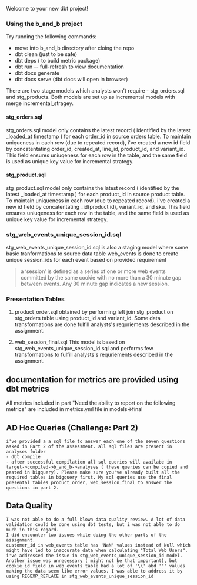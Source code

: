 Welcome to your new dbt project!

### Using the b_and_b project

Try running the following commands:
- move into b_and_b directory after cloing the repo
- dbt clean (just to be safe)
- dbt deps ( to build metric package)
- dbt run -- full-refresh
to view documentation
- dbt docs generate
- dbt docs serve
(dbt docs will open in browser)



There are two stage models which analysts won't require - stg_orders.sql and stg_products.
Both models are set up as incremental models with merge incremental_stragey. 

#### stg_orders.sql
stg_orders.sql model only contains the latest record ( identified by the latest _loaded_at timestamp ) for each order_id in source orders table. 
To maintain uniqueness in each row (due to repeated record), i've created a new id field 
by concatentating order_id, created_at, line_id, product_id, and variant_id. This field ensures uniuqeness for each row in the table, and the same field is used as unique key value for incremental strategy. 

#### stg_product.sql
stg_product.sql model only contains the latest record ( identified by the latest _loaded_at timestamp ) for each product_id in source product table. 
To maintain uniqueness in each row (due to repeated record), i've created a new id field 
by concatentating _id(product id), variant_id, and sku. This field ensures uniuqeness for each row in the table, and the same field is used as unique key value for incremental strategy. 

### stg_web_events_unique_session_id.sql
stg_web_events_unique_session_id.sql is also a staging model where some basic tranformations
to source data table web_events is done to create unique session_ids for each event based on provided requirement 
>  a ‘session’ is defined as a series of one or more web events committed by the same cookie with no more than a 30 minute gap between events. Any 30 minute gap indicates a new session.


### Presentation Tables

1) product_order.sql
   obtained by performing left join stg_product on stg_orders table using product_id and variant_id. Some data transformations are done fulfill analysts's requriements described in the assignment. 

3) web_session_final.sql
   This model is based on stg_web_events_unique_session_id.sql and performs few transformations to fulfill analysts's requriements described in the assignment. 

## documentation for metrics are provided using dbt metrics 
   All metrics included in part "Need the ability to report on the following metrics" 
   are included in metrics.yml file in models->final

## AD Hoc Queries (Challenge: Part 2)
    i've provided a a sql file to answer each one of the seven questions asked in Part 2 of the assessment. all sql files are present in analyses folder
    - dbt compile
    - after successful compilation all sql queries will availabe in target->compiled->b_and_b->analyses ( these queries can be copied and pasted in bigquery). Please make sure you've already built all the required tables in bigquery first. My sql queries use the final presental tables product_order, web_session_final to answer the questions in part 2. 

## Data Quality 
    I was not able to do a full blown data quality review. A lot of data validation could be done using dbt tests, but i was not able to do much in this regard. 
    I did encounter two issues while doing the other parts of the assignment. 
    customer_id in web_events table has 'NaN' values instead of Null which might have led to inaccurate data when calculating "Total Web Users". i've addressed the issue in stg_web_events_unique_session_id model. 
    Another issue was unnecessary ( might not be that important), but cookie_id field in web_events table had a lot of '\\' abd '"' values making the data seem like error values. I was able to address it by using REGEXP_REPLACE in stg_web_events_unique_session_id

